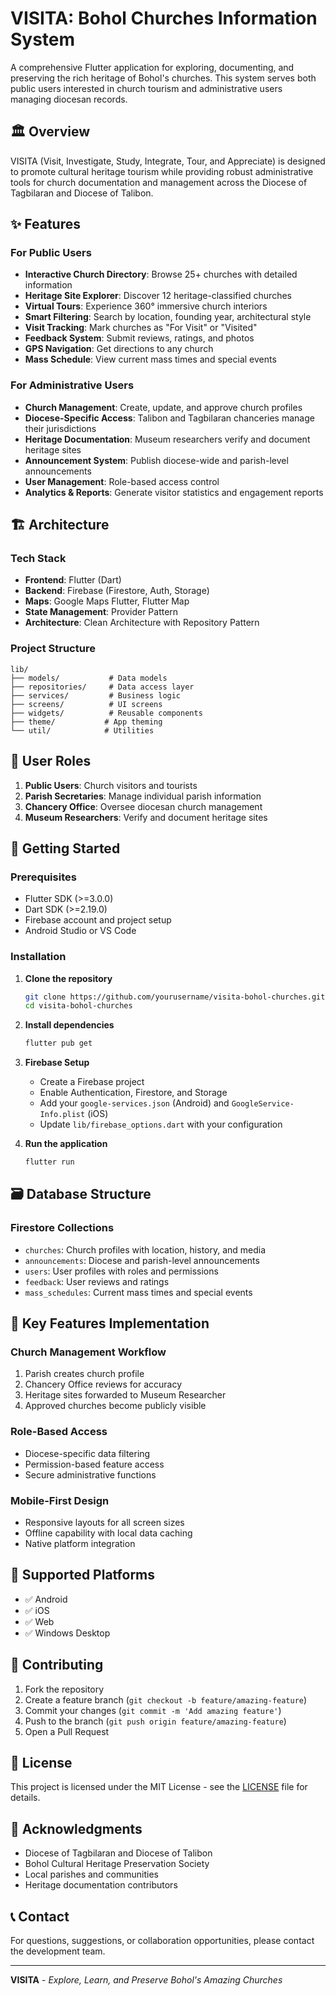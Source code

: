 # VISITA: Bohol Churches Information System

A comprehensive Flutter application for exploring, documenting, and preserving the rich heritage of Bohol's churches. This system serves both public users interested in church tourism and administrative users managing diocesan records.

## 🏛️ Overview

VISITA (Visit, Investigate, Study, Integrate, Tour, and Appreciate) is designed to promote cultural heritage tourism while providing robust administrative tools for church documentation and management across the Diocese of Tagbilaran and Diocese of Talibon.

## ✨ Features

### For Public Users
- **Interactive Church Directory**: Browse 25+ churches with detailed information
- **Heritage Site Explorer**: Discover 12 heritage-classified churches
- **Virtual Tours**: Experience 360° immersive church interiors
- **Smart Filtering**: Search by location, founding year, architectural style
- **Visit Tracking**: Mark churches as "For Visit" or "Visited"
- **Feedback System**: Submit reviews, ratings, and photos
- **GPS Navigation**: Get directions to any church
- **Mass Schedule**: View current mass times and special events

### For Administrative Users
- **Church Management**: Create, update, and approve church profiles
- **Diocese-Specific Access**: Talibon and Tagbilaran chanceries manage their jurisdictions
- **Heritage Documentation**: Museum researchers verify and document heritage sites
- **Announcement System**: Publish diocese-wide and parish-level announcements
- **User Management**: Role-based access control
- **Analytics & Reports**: Generate visitor statistics and engagement reports

## 🏗️ Architecture

### Tech Stack
- **Frontend**: Flutter (Dart)
- **Backend**: Firebase (Firestore, Auth, Storage)
- **Maps**: Google Maps Flutter, Flutter Map
- **State Management**: Provider Pattern
- **Architecture**: Clean Architecture with Repository Pattern

### Project Structure
```
lib/
├── models/           # Data models
├── repositories/     # Data access layer
├── services/         # Business logic
├── screens/          # UI screens
├── widgets/          # Reusable components
├── theme/           # App theming
└── util/            # Utilities
```

## 👥 User Roles

1. **Public Users**: Church visitors and tourists
2. **Parish Secretaries**: Manage individual parish information
3. **Chancery Office**: Oversee diocesan church management
4. **Museum Researchers**: Verify and document heritage sites

## 🚀 Getting Started

### Prerequisites
- Flutter SDK (>=3.0.0)
- Dart SDK (>=2.19.0)
- Firebase account and project setup
- Android Studio or VS Code

### Installation

1. **Clone the repository**
   ```bash
   git clone https://github.com/yourusername/visita-bohol-churches.git
   cd visita-bohol-churches
   ```

2. **Install dependencies**
   ```bash
   flutter pub get
   ```

3. **Firebase Setup**
   - Create a Firebase project
   - Enable Authentication, Firestore, and Storage
   - Add your `google-services.json` (Android) and `GoogleService-Info.plist` (iOS)
   - Update `lib/firebase_options.dart` with your configuration

4. **Run the application**
   ```bash
   flutter run
   ```

## 🗃️ Database Structure

### Firestore Collections
- `churches`: Church profiles with location, history, and media
- `announcements`: Diocese and parish-level announcements
- `users`: User profiles with roles and permissions
- `feedback`: User reviews and ratings
- `mass_schedules`: Current mass times and special events

## 🎯 Key Features Implementation

### Church Management Workflow
1. Parish creates church profile
2. Chancery Office reviews for accuracy
3. Heritage sites forwarded to Museum Researcher
4. Approved churches become publicly visible

### Role-Based Access
- Diocese-specific data filtering
- Permission-based feature access
- Secure administrative functions

### Mobile-First Design
- Responsive layouts for all screen sizes
- Offline capability with local data caching
- Native platform integration

## 📱 Supported Platforms

- ✅ Android
- ✅ iOS  
- ✅ Web
- ✅ Windows Desktop

## 🤝 Contributing

1. Fork the repository
2. Create a feature branch (`git checkout -b feature/amazing-feature`)
3. Commit your changes (`git commit -m 'Add amazing feature'`)
4. Push to the branch (`git push origin feature/amazing-feature`)
5. Open a Pull Request

## 📄 License

This project is licensed under the MIT License - see the [LICENSE](LICENSE) file for details.

## 🙏 Acknowledgments

- Diocese of Tagbilaran and Diocese of Talibon
- Bohol Cultural Heritage Preservation Society
- Local parishes and communities
- Heritage documentation contributors

## 📞 Contact

For questions, suggestions, or collaboration opportunities, please contact the development team.

---

**VISITA** - *Explore, Learn, and Preserve Bohol's Amazing Churches*
